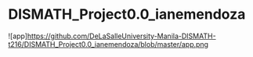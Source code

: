 # DISMATH_Project0.0_ianemendoza
![app]https://github.com/DeLaSalleUniversity-Manila-DISMATH-t216/DISMATH_Project0.0_ianemendoza/blob/master/app.png
